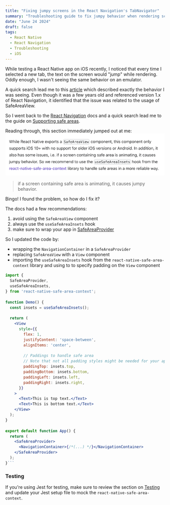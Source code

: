 ```yaml
---
title: "Fixing jumpy screens in the React Navigation's TabNavigator"
summary: "Troubleshooting guide to fix jumpy behavior when rendering screens"
date: "June 24 2024"
draft: false
tags:
  - React Native
  - React Navigation
  - Troubleshooting
  - iOS
---
```


While testing a React Native app on iOS recently, I noticed that every time I selected a new tab, the text on the screen would "jump" while rendering. Oddly enough, I wasn't seeing the same behavior on an emulator.

A quick search lead me to this [article](https://echobind.com/post/react-native-fix-jumping-screens-in-the-react-navigation-tabnavigator) which described exactly the behavior I was seeing. Even though it was a few years old and referenced version 1.x of React Navigation, it identified that the issue was related to the usage of SafeAreaView.

So I went back to the [React Navigation](https://reactnavigation.org/) docs and a quick search lead me to the guide on [Supporting safe areas](https://reactnavigation.org/docs/handling-safe-area).

Reading through, this section immediately jumped out at me:
![Snippet](./snippet.png)

> if a screen containing safe area is animating, it causes jumpy behavior.

Bingo! I found the problem, so how do I fix it?

The docs had a few recommendations:

1. avoid using the `SafeAreaView` component
2. always use the `useSafeAreaInsets` hook
3. make sure to wrap your app in [SafeAreaProvider](https://github.com/th3rdwave/react-native-safe-area-context#usage)

So I updated the code by:

- wrapping the `NavigationContainer` in a `SafeAreaProvider`
- replacing `SafeAreaView` with a `View` component
- importing the `useSafeAreaInsets` hook from the `react-native-safe-area-context` library and using to to specify padding on the `View` component

````jsx
import {
  SafeAreaProvider,
  useSafeAreaInsets,
} from 'react-native-safe-area-context';

function Demo() {
  const insets = useSafeAreaInsets();

  return (
    <View
      style={{
        flex: 1,
        justifyContent: 'space-between',
        alignItems: 'center',

        // Paddings to handle safe area
        // Note that not all padding styles might be needed for your application
        paddingTop: insets.top,
        paddingBottom: insets.bottom,
        paddingLeft: insets.left,
        paddingRight: insets.right,
      }}
    >
      <Text>This is top text.</Text>
      <Text>This is bottom text.</Text>
    </View>
  );
}

export default function App() {
  return (
    <SafeAreaProvider>
      <NavigationContainer>{/*(...) */}</NavigationContainer>
    </SafeAreaProvider>
  );
}```
````

### Testing

If you're using Jest for testing, make sure to review the section on [Testing](https://github.com/th3rdwave/react-native-safe-area-context?tab=readme-ov-file#testing) and update your Jest setup file to mock the `react-native-safe-area-context`.
